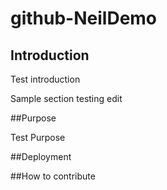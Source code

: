 # github-NeilDemo
## Introduction
Test introduction 

Sample section testing edit

##Purpose

Test Purpose

##Deployment

##How to contribute
